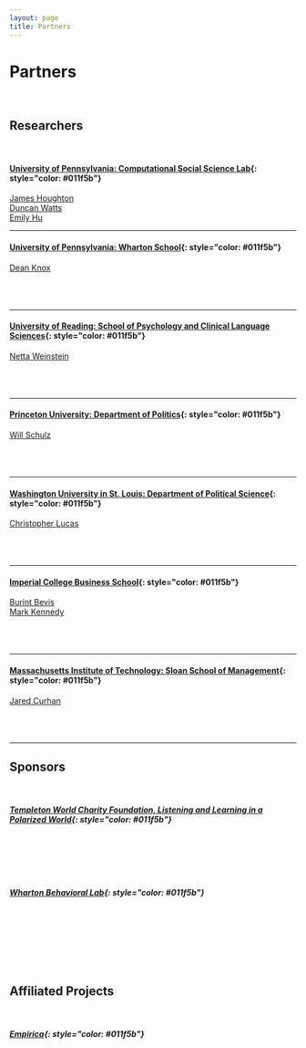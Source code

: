 ```yaml
---
layout: page
title: Partners
---
```


# Partners

<br/>

## Researchers

<br/>

#### [University of Pennsylvania: Computational Social Science Lab](https://css.seas.upenn.edu/){: style="color: #011f5b"}

[James Houghton](https://www.jamesphoughton.com/) <br/>
[Duncan Watts](https://css.seas.upenn.edu/people/duncan-watts/) <br/>
[Emily Hu](https://xinlanemilyhu.com/) <br/>

---

#### [University of Pennsylvania: Wharton School](https://www.wharton.upenn.edu/){: style="color: #011f5b"}

[Dean Knox](https://oid.wharton.upenn.edu/profile/dcknox/)
<br/><br/><br/><br/>

---

#### [University of Reading: School of Psychology and Clinical Language Sciences](https://www.reading.ac.uk/pcls/){: style="color: #011f5b"}

[Netta Weinstein](https://www.reading.ac.uk/pcls/staff/netta-weinstein)
<br/><br/><br/><br/>

---

#### [Princeton University: Department of Politics](https://politics.princeton.edu/){: style="color: #011f5b"}

[Will Schulz](https://willschulz.com/)
<br/><br/><br/><br/>

---

#### [Washington University in St. Louis: Department of Political Science](https://polisci.wustl.edu/){: style="color: #011f5b"}

[Christopher Lucas](http://christopherlucas.org/)
<br/><br/><br/><br/>

---

#### [Imperial College Business School](https://www.imperial.ac.uk/business-school/){: style="color: #011f5b"}

[Burint Bevis](https://www.imperial.ac.uk/people/b.bevis20) <br/>
[Mark Kennedy](https://www.imperial.ac.uk/people/mark.kennedy) <br/>
<br/><br/><br/>

---

#### [Massachusetts Institute of Technology: Sloan School of Management](https://www.imperial.ac.uk/business-school/){: style="color: #011f5b"}

[Jared Curhan](https://web.mit.edu/curhan/www/)
<br/><br/><br/><br/>

---

## Sponsors

<br/>

##### [Templeton World Charity Foundation, Listening and Learning in a Polarized World](https://www.templetonworldcharity.org/LLPW){: style="color: #011f5b"}

<br/><br/><br/><br/>

##### [Wharton Behavioral Lab](https://wbl.wharton.upenn.edu/){: style="color: #011f5b"}

<br/><br/>

<br/><br/><br/>

## Affiliated Projects

<br/>

##### [Empirica](https://empirica.ly/){: style="color: #011f5b"}


<br/><br/><br/>

